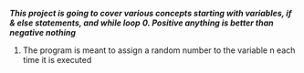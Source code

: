 ***This project is going to cover various concepts starting with variables, if & else statements, and while loop***
***0. Positive anything is better than negative nothing***
1. The program is meant to assign a random number to the variable n each time it is executed
